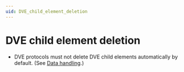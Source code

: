 ```yaml
---
uid: DVE_child_element_deletion
---
```


# DVE child element deletion

- DVE protocols must not delete DVE child elements automatically by default. (See [Data handling](xref:Data_handling).)
